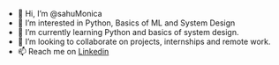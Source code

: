 - 👋 Hi, I’m @sahuMonica
- 👀 I’m interested in Python, Basics of ML and System Design
- 🌱 I’m currently learning Python and basics of system design. 
- 💞️ I’m looking to collaborate on projects, internships and remote work.
- 📫 Reach me on [Linkedin](https://www.linkedin.com/in/monika-sahu-394b88241/)

<!---
sahuMonica/sahuMonica is a ✨ special ✨ repository because its `README.md` (this file) appears on your GitHub profile.
You can click the Preview link to take a look at your changes.
--->
